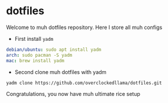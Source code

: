 # dotfiles

Welcome to muh dotfiles repository. Here I store all muh configs

 - First install `yadm`
```yaml
debian/ubuntu: sudo apt install yadm
arch: sudo pacman -S yadm
mac: brew install yadm
```

 - Second clone muh dotfiles with yadm
```bash
yadm clone https://github.com/overclockedllama/dotfiles.git
```

Congratulations, you now have muh ultimate rice setup
